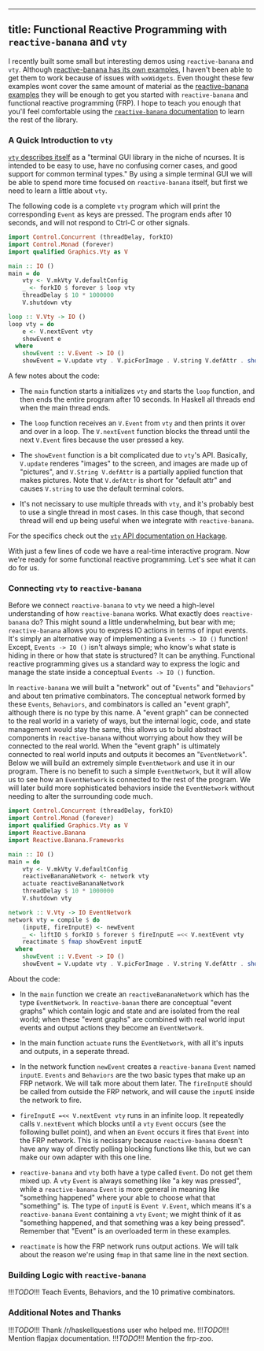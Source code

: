 ----
title: Functional Reactive Programming with `reactive-banana` and `vty`
----

I recently built some small but interesting demos using `reactive-banana` and `vty`. Although [reactive-banana has its own examples][1], I haven't been able to get them to work because of issues with `wxWidgets`. Even thought these few examples wont cover the same amount of material as the [reactive-banana examples][1] they will be enough to get you started with `reactive-banana` and functional reactive programming (FRP). I hope to teach you enough that you'll feel comfortable using the [`reactive-banana` documentation][2] to learn the rest of the library.

### A Quick Introduction to `vty`

[`vty` describes itself][3] as a "terminal GUI library in the niche of ncurses. It is intended to be easy to use, have no confusing corner cases, and good support for common terminal types." By using a simple terminal GUI we will be able to spend more time focused on `reactive-banana` itself, but first we need to learn a little about `vty`.

The following code is a complete `vty` program which will print the corresponding `Event` as keys are pressed. The program ends after 10 seconds, and will not respond to Ctrl-C or other signals.

```haskell
import Control.Concurrent (threadDelay, forkIO)
import Control.Monad (forever)
import qualified Graphics.Vty as V

main :: IO ()
main = do
    vty <- V.mkVty V.defaultConfig
    _ <- forkIO $ forever $ loop vty
    threadDelay $ 10 * 1000000
    V.shutdown vty

loop :: V.Vty -> IO ()
loop vty = do
    e <- V.nextEvent vty
    showEvent e
  where
    showEvent :: V.Event -> IO ()
    showEvent = V.update vty . V.picForImage . V.string V.defAttr . show
```

A few notes about the code:

- The `main` function starts a initializes `vty` and starts the `loop` function, and then ends the entire program after 10 seconds. In Haskell all threads end when the main thread ends.

- The `loop` function receives an `V.Event` from `vty` and then prints it over and over in a loop. The `V.nextEvent` function blocks the thread until the next `V.Event` fires because the user pressed a key.

- The `showEvent` function is a bit complicated due to `vty`'s API. Basically, `V.update` renderes "images" to the screen, and images are made up of "pictures", and `V.String V.defAttr` is a partially applied function that makes pictures. Note that `V.defAttr` is short for "default attr" and causes `V.string` to use the default terminal colors.

- It's not necissary to use multiple threads with `vty`, and it's probably best to use a single thread in most cases. In this case though, that second thread will end up being useful when we integrate with `reactive-banana`.

For the specifics check out the [`vty` API documentation on Hackage][3].

With just a few lines of code we have a real-time interactive program. Now we're ready for some functional reactive programming. Let's see what it can do for us.

### Connecting `vty` to `reactive-banana`

Before we connect `reactive-banana` to `vty` we need a high-level understanding of how `reactive-banana` works. What exactly does `reactive-banana` do? This might sound a little underwhelming, but bear with me; `reactive-banana` allows you to express IO actions in terms of input events. It's simply an alternative way of implementing a `Events -> IO ()` function! Except, `Events -> IO ()` isn't always simple; who know's what state is hiding in there or how that state is structured? It can be anything. Functional reactive programming gives us a standard way to express the logic and manage the state inside a conceptual `Events -> IO ()` function.

In `reactive-banana` we will built a "network" out of "`Events`" and "`Behaviors`" and about ten primative combinators. The conceptual network formed by these `Events`, `Behaviors`, and combinators is called an "event graph", although there is no type by this name. A "event graph" can be connected to the real world in a variety of ways, but the internal logic, code, and state management would stay the same, this allows us to build abstract components in `reactive-banana` without worrying about how they will be connected to the real world. When the "event graph" is ultimately connected to real world inputs and outputs it becomes an "`EventNetwork`". Below we will build an extremely simple `EventNetwork` and use it in our program. There is no benefit to such a simple `EventNetwork`, but it will allow us to see how an `EventNetwork` is connected to the rest of the program. We will later build more sophisticated behaviors inside the `EventNetwork` without needing to alter the surrounding code much.

```haskell
import Control.Concurrent (threadDelay, forkIO)
import Control.Monad (forever)
import qualified Graphics.Vty as V
import Reactive.Banana
import Reactive.Banana.Frameworks

main :: IO ()
main = do
    vty <- V.mkVty V.defaultConfig
    reactiveBananaNetwork <- network vty
    actuate reactiveBananaNetwork
    threadDelay $ 10 * 1000000
    V.shutdown vty

network :: V.Vty -> IO EventNetwork
network vty = compile $ do
    (inputE, fireInputE) <- newEvent
    _ <- liftIO $ forkIO $ forever $ fireInputE =<< V.nextEvent vty
    reactimate $ fmap showEvent inputE
  where
    showEvent :: V.Event -> IO ()
    showEvent = V.update vty . V.picForImage . V.string V.defAttr . show
```

About the code:

- In the `main` function we create an `reactiveBananaNetwork` which has the type `EventNetwork`. In `reactive-banan` there are conceptual "event graphs" which contain logic and state and are isolated from the real world; when these "event graphs" are combined with real world input events and output actions they become an `EventNetwork`.

- In the main function `actuate` runs the `EventNetwork`, with all it's inputs and outputs, in a seperate thread.

- In the network function `newEvent` creates a `reactive-banana` `Event` named `inputE`. `Events` and `Behaviors` are the two basic types that make up an FRP network. We will talk more about them later. The `fireInputE` should be called from outside the FRP network, and will cause the `inputE` inside the network to fire.

- `fireInputE =<< V.nextEvent vty` runs in an infinite loop. It repeatedly calls `V.nextEvent` which blocks until a `vty` `Event` occurs (see the following bullet point), and when an `Event` occurs it fires that `Event` into the FRP network. This is necissary because `reactive-banana` doesn't have any way of directly polling blocking functions like this, but we can make our own adapter with this one line. 

- `reactive-banana` and `vty` both have a type called `Event`. Do not get them mixed up. A `vty` `Event` is always something like "a key was pressed", while a `reactive-banana` `Event` is more general in meaning like "something happened" where your able to choose what that "something" is. The type of `inputE` is `Event V.Event`, which means it's a `reactive-banana` `Event` containing a `vty` `Event`; we might think of it as "something happened, and that something was a key being pressed". Remember that "Event" is an overloaded term in these examples.

- `reactimate` is how the FRP network runs output actions. We will talk about the reason we're using `fmap` in that same line in the next section.

### Building Logic with `reactive-banana`

!!!*TODO*!!! Teach Events, Behaviors, and the 10 primative combinators.

### Additional Notes and Thanks

!!!*TODO*!!! Thank /r/haskellquestions user who helped me.
!!!*TODO*!!! Mention flapjax documentation.
!!!*TODO*!!! Mention the frp-zoo.

[1]: https://wiki.haskell.org/Reactive-banana/Examples
[2]: http://hackage.haskell.org/package/reactive-banana-1.1.0.1/docs/Reactive-Banana.html
[3]: https://hackage.haskell.org/package/vty
